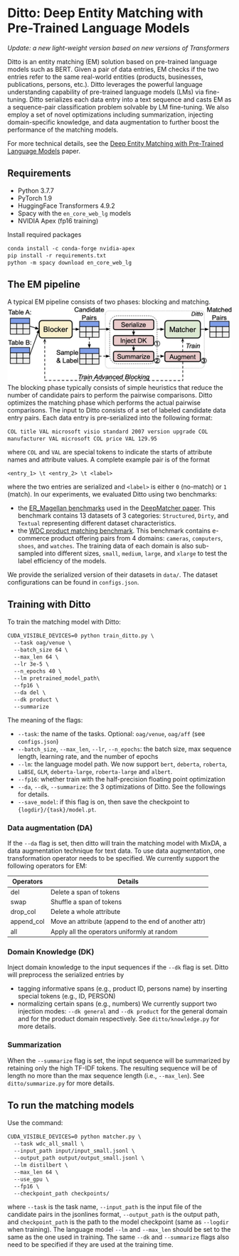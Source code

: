 # Ditto: Deep Entity Matching with Pre-Trained Language Models

*Update: a new light-weight version based on new versions of Transformers*

Ditto is an entity matching (EM) solution based on pre-trained language models such as BERT. Given a pair of data entries, EM checks if the two entries refer to the same real-world entities (products, businesses, publications, persons, etc.). Ditto leverages the powerful language understanding capability of pre-trained language models (LMs) via fine-tuning. Ditto serializes each data entry into a text sequence and casts EM as a sequence-pair classification problem solvable by LM fine-tuning. We also employ a set of novel optimizations including summarization, injecting domain-specific knowledge, and data augmentation to further boost the performance of the matching models.

For more technical details, see the [Deep Entity Matching with Pre-Trained Language Models](https://arxiv.org/abs/2004.00584) paper.

## Requirements

* Python 3.7.7
* PyTorch 1.9
* HuggingFace Transformers 4.9.2
* Spacy with the ``en_core_web_lg`` models
* NVIDIA Apex (fp16 training)

Install required packages

```
conda install -c conda-forge nvidia-apex
pip install -r requirements.txt
python -m spacy download en_core_web_lg
```

## The EM pipeline

A typical EM pipeline consists of two phases: blocking and matching.
![The EM pipeline of Ditto.](ditto.jpg)
The blocking phase typically consists of simple heuristics that reduce the number of candidate pairs to perform the pairwise comparisons. Ditto optimizes the matching phase which performs the actual pairwise comparisons. The input to Ditto consists of a set of labeled candidate data entry pairs. Each data entry is pre-serialized into the following format:

```
COL title VAL microsoft visio standard 2007 version upgrade COL manufacturer VAL microsoft COL price VAL 129.95
```

where ``COL`` and ``VAL`` are special tokens to indicate the starts of attribute names and attribute values. A complete example pair is of the format

```
<entry_1> \t <entry_2> \t <label>
```

where the two entries are serialized and ``<label>`` is either ``0`` (no-match) or ``1`` (match). In our experiments, we evaluated Ditto using two benchmarks:

* the [ER_Magellan benchmarks](https://github.com/anhaidgroup/deepmatcher/blob/master/Datasets.md) used in the [DeepMatcher paper](http://pages.cs.wisc.edu/~anhai/papers1/deepmatcher-sigmod18.pdf). This benchmark contains 13 datasets of 3 categories: ``Structured``, ``Dirty``, and ``Textual`` representing different dataset characteristics.
* the [WDC product matching benchmark](http://webdatacommons.org/largescaleproductcorpus/v2/index.html). This benchmark contains e-commerce product offering pairs from 4 domains: ``cameras``, ``computers``, ``shoes``, and ``watches``. The training data of each domain is also sub-sampled into different sizes, ``small``, ``medium``, ``large``, and ``xlarge`` to test the label efficiency of the models.

We provide the serialized version of their datasets in ``data/``. The dataset configurations can be found in ``configs.json``.

## Training with Ditto

To train the matching model with Ditto:

```
CUDA_VISIBLE_DEVICES=0 python train_ditto.py \
  --task oag/venue \
  --batch_size 64 \
  --max_len 64 \
  --lr 3e-5 \
  --n_epochs 40 \
  --lm pretrained_model_path\
  --fp16 \
  --da del \
  --dk product \
  --summarize
```

The meaning of the flags:

* ``--task``: the name of the tasks. Optional:  `oag/venue`, `oag/aff` (see ``configs.json``)
* ``--batch_size``, ``--max_len``, ``--lr``, ``--n_epochs``: the batch size, max sequence length, learning rate, and the number of epochs
* ``--lm``: the language model path. We now support ``bert``, `deberta`, `roberta`, `LaBSE`, `GLM`, `deberta-large`, `roberta-large` and ``albert``.
* ``--fp16``: whether train with the half-precision floating point optimization
* ``--da``, ``--dk``, ``--summarize``: the 3 optimizations of Ditto. See the followings for details.
* ``--save_model``: if this flag is on, then save the checkpoint to ``{logdir}/{task}/model.pt``.

### Data augmentation (DA)

If the ``--da`` flag is set, then ditto will train the matching model with MixDA, a data augmentation technique for text data. To use data augmentation, one transformation operator needs to be specified. We currently support the following operators for EM:

| Operators  | Details                                               |
| ---------- | ----------------------------------------------------- |
| del        | Delete a span of tokens                               |
| swap       | Shuffle a span of tokens                              |
| drop_col   | Delete a whole attribute                              |
| append_col | Move an attribute (append to the end of another attr) |
| all        | Apply all the operators uniformly at random           |

### Domain Knowledge (DK)

Inject domain knowledge to the input sequences if the ``--dk`` flag is set. Ditto will preprocess the serialized entries by

* tagging informative spans (e.g., product ID, persons name) by inserting special tokens (e.g., ID, PERSON)
* normalizing certain spans (e.g., numbers)
  We currently support two injection modes: ``--dk general`` and ``--dk product`` for the general domain and for the product domain respectively. See ``ditto/knowledge.py`` for more details.

### Summarization

When the ``--summarize`` flag is set, the input sequence will be summarized by retaining only the high TF-IDF tokens. The resulting sequence will be of length no more than the max sequence length (i.e., ``--max_len``). See ``ditto/summarize.py`` for more details.

## To run the matching models

Use the command:

```
CUDA_VISIBLE_DEVICES=0 python matcher.py \
  --task wdc_all_small \
  --input_path input/input_small.jsonl \
  --output_path output/output_small.jsonl \
  --lm distilbert \
  --max_len 64 \
  --use_gpu \
  --fp16 \
  --checkpoint_path checkpoints/
```

where ``--task`` is the task name, ``--input_path`` is the input file of the candidate pairs in the jsonlines format, ``--output_path`` is the output path, and ``checkpoint_path`` is the path to the model checkpoint (same as ``--logdir`` when training). The language model ``--lm`` and ``--max_len`` should be set to the same as the one used in training. The same ``--dk`` and ``--summarize`` flags also need to be specified if they are used at the training time.
